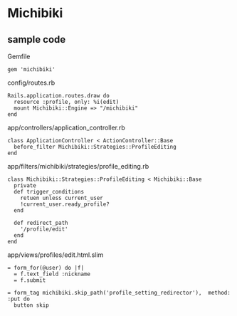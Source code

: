 # Michibiki

## sample code

Gemfile

```
gem 'michibiki'
```

config/routes.rb

```
Rails.application.routes.draw do
  resource :profile, only: %i(edit)
  mount Michibiki::Engine => "/michibiki"
end
```

app/controllers/application_controller.rb

```
class ApplicationController < ActionController::Base
  before_filter Michibiki::Strategies::ProfileEditing
end
```

app/filters/michibiki/strategies/profile_editing.rb

```
class Michibiki::Strategies::ProfileEditing < Michibiki::Base
  private
  def trigger_conditions
    retuen unless current_user
    !current_user.ready_profile?
  end

  def redirect_path
    '/profile/edit'
  end
end
```

app/views/profiles/edit.html.slim

```
= form_for(@user) do |f|
  = f.text_field :nickname
  = f.submit

= form_tag michibiki.skip_path('profile_setting_redirector'),  method: :put do
  button skip
```
